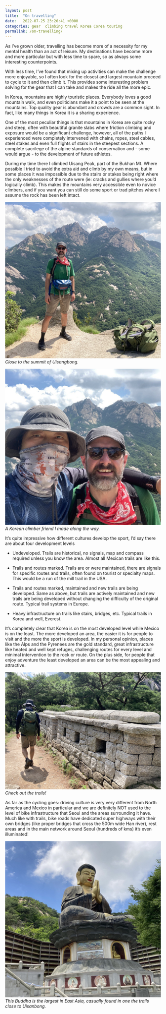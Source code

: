 ```yaml
---
layout: post
title:  "On travelling"
date:   2022-07-25 23:26:41 +0000
categories: gear  climbing travel Korea Corea touring 
permalink: /on-travelling/
---
```


<!-- # On travelling -->

As I’ve grown older, travelling has become more of a necessity for my mental health than an act of leisure. My destinations have become more and more particular but with less time to spare, so as always some interesting counterpoints.

With less time, I’ve found that mixing up activities can make the challenge more enjoyable, so I often look for the closest and largest mountain proceed to cycle to it and then climb it. This provides some interesting problem solving for the gear that I can take and makes the ride all the more epic.

In Korea, mountains are highly touristic places. Everybody loves a good mountain walk, and even politicians make it a point to be seen at the mountains. Top quality gear is abundant and crowds are a common sight. In fact, like many things in Korea it is a sharing experience.

One of the most peculiar things is that mountains in Korea are quite rocky and steep, often with beautiful granite slabs where friction climbing and exposure would be a significant challenge, however, all of the paths I experienced were completely intervened with chains, ropes, steel cables, steel stakes and even full flights of stairs in the steepest sections. A complete sacrilege of the alpine standards of conservation and - some would argue - to the development of future athletes.

During my time there I climbed Uisang Peak, part of the Bukhan Mt. Where possible I tried to avoid the extra aid and climb by my own means, but in some places it was impossible due to the stairs or stakes being right where the only weaknesses of the route were (ie: cracks and gullies where you’d logically climb). This makes the mountains very accessible even to novice climbers, and if you want you can still do some sport or trad pitches where I assume the rock has been left intact.

![Close to the summit of Uisangbong.](/assets/imgs/self.jpg)
*Close to the summit of Uisangbong.*

![A Korean climber friend I made along the way.](/assets/imgs/friend.jpg)
*A Korean climber friend I made along the way.*

It’s quite impressive how different cultures develop the sport, I’d say there are about four development levels

- Undeveloped. Trails are historical, no signals, map and compass required unless you know the area. Almost all Mexican trails are like this.

- Trails and routes marked. Trails are or were maintained, there are signals for specific routes and trails, often found on tourist or specialty maps. This would be a run of the mill trail in the USA.

- Trails and routes marked, maintained and new trails are being developed. Same as above, but trails are actively maintained and new trails are being developed without changing the difficulty of the original route. Typical trail systems in Europe.

- Heavy infrastructure on trails like stairs, bridges, etc.  Typical trails in Korea and well, Everest.

It’s completely clear that Korea is on the most developed level while Mexico is on the least.  The more developed an area, the easier it is for people to visit and the more the sport is developed. In my personal opinion, places like the Alps and the Pyrenees are the gold standard, great infrastructure like heated and well kept refuges, challenging routes for every level and minimal intervention to the rock or route. On the plus side, for people that enjoy adventure the least developed an area can be the most appealing and attractive.

![The sort of trails you find!](/assets/imgs/wall.jpg)
*Check out the trails!*

As far as the cycling goes: driving culture is very very different from North America and Mexico in particular and we are definitely NOT used to the level of bike infrastructure that Seoul and the areas surrounding it have. Much like with trails, bike roads have dedicated super highways with their own bridges (like proper bridges that cross the 500m wide Han river), rest areas and in the main network around Seoul (hundreds of kms) it’s even illuminated!

<!-- Nevertheless, some things hold true:

- Cars are not really careful

- Drivers act like they want to kill you

-  -->

![This Buddha is the largest in East Asia, casually found in one the trails close to Uisanbong.](/assets/imgs/Buddha.jpg)
*This Buddha is the largest in East Asia, casually found in one the trails close to Uisanbong.*
